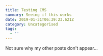 ```yaml
---
title: Testing CMS
summary: Seeing if this works
date: 2019-01-31T06:39:23.621Z
category: Uncategorised
tags:
  - ''
---
```

Not sure why my other posts don't appear...
